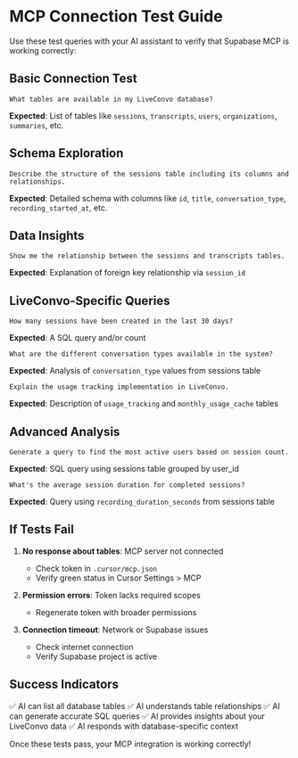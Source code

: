 # MCP Connection Test Guide

Use these test queries with your AI assistant to verify that Supabase MCP is working correctly:

## Basic Connection Test
```
What tables are available in my LiveConvo database?
```
**Expected**: List of tables like `sessions`, `transcripts`, `users`, `organizations`, `summaries`, etc.

## Schema Exploration
```
Describe the structure of the sessions table including its columns and relationships.
```
**Expected**: Detailed schema with columns like `id`, `title`, `conversation_type`, `recording_started_at`, etc.

## Data Insights
```
Show me the relationship between the sessions and transcripts tables.
```
**Expected**: Explanation of foreign key relationship via `session_id`

## LiveConvo-Specific Queries
```
How many sessions have been created in the last 30 days?
```
**Expected**: A SQL query and/or count

```
What are the different conversation types available in the system?
```
**Expected**: Analysis of `conversation_type` values from sessions table

```
Explain the usage tracking implementation in LiveConvo.
```
**Expected**: Description of `usage_tracking` and `monthly_usage_cache` tables

## Advanced Analysis
```
Generate a query to find the most active users based on session count.
```
**Expected**: SQL query using sessions table grouped by user_id

```
What's the average session duration for completed sessions?
```
**Expected**: Query using `recording_duration_seconds` from sessions table

## If Tests Fail

1. **No response about tables**: MCP server not connected
   - Check token in `.cursor/mcp.json`
   - Verify green status in Cursor Settings > MCP

2. **Permission errors**: Token lacks required scopes
   - Regenerate token with broader permissions

3. **Connection timeout**: Network or Supabase issues
   - Check internet connection
   - Verify Supabase project is active

## Success Indicators

✅ AI can list all database tables
✅ AI understands table relationships
✅ AI can generate accurate SQL queries
✅ AI provides insights about your LiveConvo data
✅ AI responds with database-specific context

Once these tests pass, your MCP integration is working correctly! 